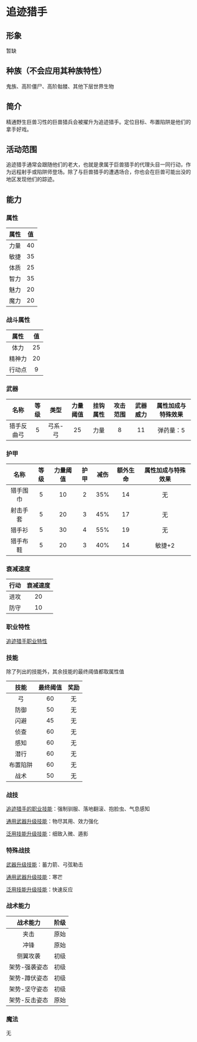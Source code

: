 # 追迹猎手

## 形象

暂缺

## 种族（不会应用其种族特性）

鬼族、高阶僵尸、高阶骷髅、其他下层世界生物

## 简介

精通野生巨兽习性的巨兽猎兵会被擢升为追迹猎手。定位目标、布置陷阱是他们的拿手好戏。

## 活动范围

追迹猎手通常会跟随他们的老大，也就是隶属于巨兽猎手的代理头目一同行动，作为远程射手或陷阱师登场。除了与巨兽猎手的遭遇场合，你也会在巨兽可能出没的地区发现他们的踪迹。

## 能力

### 属性

属性|值
:--:|:--:
力量|40
敏捷|35
体质|25
智力|35
魅力|20
魔力|20

### 战斗属性

属性|值
:--:|:--:
体力|25
精神力|20
行动点|9

### 武器

名称|等级|类型|力量阈值|挂钩属性|攻击范围|武器威力|属性加成与特殊效果
:--:|:--:|:--:|:--:|:--:|:--:|:--:|:--:
猎手反曲弓|5|弓系-弓|25|力量|8|11|弹药量：5

### 护甲

名称|等级|力量阈值|护甲|减伤|额外生命|属性加成与特殊效果
:--:|:--:|:--:|:--:|:--:|:--:|:--:
猎手围巾|5|10|2|35%|14|无
射击手套|5|20|3|45%|17|无
猎手衫|5|30|4|55%|19|无
猎手布鞋|5|20|3|40%|14|敏捷+2

### 衰减速度

行动|衰减速度
:--:|:--:
进攻|20
防守|10

### 职业特性

<a href="../../../../social/monman/hugeHunter" target="_blank">追迹猎手职业特性</a>

### 技能

除了列出的技能外，其余技能的最终阈值都取属性值

技能|最终阈值|奖励
:--:|:--:|:--:
弓|60|无
防御|50|无
闪避|45|无
侦查|60|无
感知|60|无
潜行|60|无
布置陷阱|60|无
战术|50|无

### 战技

<a href="../../../../social/monman/hugeHunter" target="_blank">追迹猎手的职业技能</a>：强制驯服、落地翻滚、抱脸虫、气息感知

<a href="../../../../update/universal" target="_blank">通用武器升级技能</a>：物尽其用、效力强化

<a href="../../../../update/skills" target="_blank">泛用技能升级技能</a>：细致入微、遁影

### 特殊战技

<a href="../../../../update/weapons" target="_blank">武器升级技能</a>：蓄力箭、弓弦勒击

<a href="../../../../update/universal" target="_blank">通用武器升级技能</a>：寒芒

<a href="../../../../update/skills" target="_blank">泛用技能升级技能</a>：快速反应

### 战术能力

战术能力|阶级
:--:|:--:
夹击|原始
冲锋|原始
侧翼攻袭|初级
架势-强袭姿态|初级
架势-蹲伏姿态|初级
架势-坚守姿态|初级
架势-反击姿态|原始

### 魔法

无